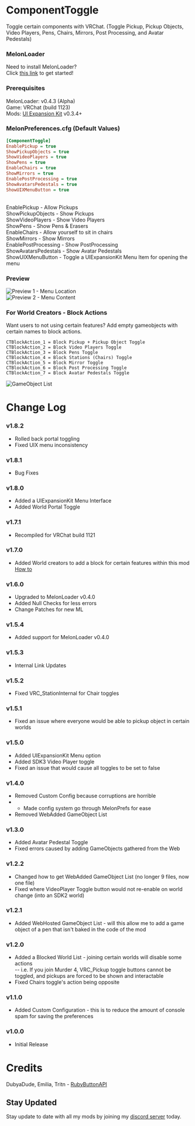 # ComponentToggle
Toggle certain components with VRChat. (Toggle Pickup, Pickup Objects, Video Players, Pens, Chairs, Mirrors, Post Processing, and Avatar Pedestals)

### MelonLoader
Need to install MelonLoader?<br>
Click [this link](https://melonwiki.xyz/) to get started!

### Prerequisites
MelonLoader: v0.4.3 (Alpha)<br>
Game: VRChat (build 1123)<br>
Mods: [UI Expansion Kit](https://github.com/knah/VRCMods) v0.3.4+

### MelonPreferences.cfg (Default Values)
```ini
[ComponentToggle]
EnablePickup = true
ShowPickupObjects = true
ShowVideoPlayers = true
ShowPens = true
EnableChairs = true
ShowMirrors = true
EnablePostProcessing = true
ShowAvatarsPedestals = true
ShowUIXMenuButton = true
```
<br>
EnablePickup - Allow Pickups<br>
ShowPickupObjects - Show Pickups<br>
ShowVideoPlayers - Show Video Players<br>
ShowPens - Show Pens & Erasers<br>
EnableChairs - Allow yourself to sit in chairs<br>
ShowMirrors - Show Mirrors<br>
EnablePostProcessing - Show PostProcessing<br>
ShowAvatarsPedestals - Show Avatar Pedestals<br>
ShowUIXMenuButton - Toggle a UIExpansionKit Menu Item for opening the menu

### Preview
![Preview 1 - Menu Location](https://mintlily.lgbt/img/upload/VRChat_ZmRFcJMvyb.jpg)<br>
![Preview 2 - Menu Content](https://mintlily.lgbt/img/upload/JcjGSVnhMoLC.jpg)<br>

### For World Creators - Block Actions
Want users to not using certain features? Add empty gameobjects with certain names to block actions.<br>
```
CTBlockAction_1 = Block Pickup + Pickup Object Toggle
CTBlockAction_2 = Block Video Players Toggle
CTBlockAction_3 = Block Pens Toggle
CTBlockAction_4 = Block Stations (Chairs) Toggle
CTBlockAction_5 = Block Mirror Toggle
CTBlockAction_6 = Block Post Processing Toggle
CTBlockAction_7 = Block Avatar Pedestals Toggle
```
![GameObject List](https://mintlily.lgbt/img/upload/p5Mp5uigsMrx.png)
<br>

# Change Log
### v1.8.2
* Rolled back portal toggling
* Fixed UIX menu inconsistency

### v1.8.1
* Bug Fixes

### v1.8.0
* Added a UIExpansionKit Menu Interface
* Added World Portal Toggle

### v1.7.1
* Recompiled for VRChat build 1121

### v1.7.0
* Added World creators to add a block for certain features within this mod [How to](https://github.com/MintLily/ComponentToggle#for-world-creators---block-actions)

### v1.6.0
* Upgraded to MelonLoader v0.4.0
* Added Null Checks for less errors
* Change Patches for new ML

### v1.5.4
* Added support for MelonLoader v0.4.0

### v1.5.3
* Internal Link Updates

### v1.5.2
* Fixed VRC_StationInternal for Chair toggles

### v1.5.1
* Fixed an issue where everyone would be able to pickup object in certain worlds

### v1.5.0
* Added UIExpansionKit Menu option
* Added SDK3 Video Player toggle
* Fixed an issue that would cause all toggles to be set to false

### v1.4.0
* Removed Custom Config because corruptions are horrible
* * Made config system go through MelonPrefs for ease
* Removed WebAdded GameObject List

### v1.3.0
* Added Avatar Pedestal Toggle
* Fixed errors caused by adding GameObjects gathered from the Web

### v1.2.2
* Changed how to get WebAdded GameObject List (no longer 9 files, now one file)
* Fixed where VideoPlayer Toggle button would not re-enable on world change (into an SDK2 world)

### v1.2.1
* Added WebHosted GameObject List - will this allow me to add a game object of a pen that isn't baked in the code of the mod

### v1.2.0
* Added a Blocked World List - joining certain worlds will disable some actions<br>
-- i.e. If you join Murder 4, VRC_Pickup toggle buttons cannot be toggled, and pickups are forced to be shown and interactable
* Fixed Chairs toggle's action being opposite

### v1.1.0
* Added Custom Configuration - this is to reduce the amount of console spam for saving the preferences

### v1.0.0
* Initial Release

# Credits
DubyaDude, Emilia, Tritn - [RubyButtonAPI](https://github.com/DubyaDude/RubyButtonAPI)



## Stay Updated
Stay update to date with all my mods by joining my [discord server](https://discord.gg/qkycuAMUGS) today.
